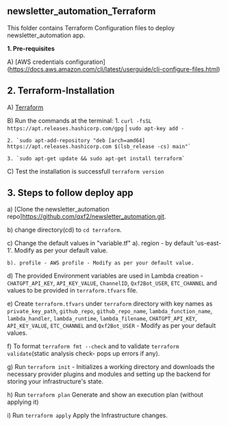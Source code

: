 __newsletter_automation_Terraform__
------

This folder contains Terraform Configuration files to deploy newsletter_automation app.


__1. Pre-requisites__

A) [AWS credentials configuration] (https://docs.aws.amazon.com/cli/latest/userguide/cli-configure-files.html)

__2. Terraform-Installation__
------

A) [Terraform](https://phoenixnap.com/kb/how-to-install-terraform)

B) Run the commands at the terminal:
	1. `curl -fsSL https://apt.releases.hashicorp.com/gpg` | `sudo apt-key add -`
	
    2. `sudo apt-add-repository "deb [arch=amd64] https://apt.releases.hashicorp.com $(lsb_release -cs) main"`
	
    3. `sudo apt-get update && sudo apt-get install terraform`

C) Test the installation is successfull
         `terraform version`

__3. Steps to follow deploy app__
------

a) [Clone the newsletter_automation repo]https://github.com/qxf2/newsletter_automation.git.

b) change directory(cd) to `cd terraform`.

c) Change the default values in "variable.tf" 
    a). region - by default 'us-east-1'. Modify as per your default value. 
    
    b). profile - AWS profile - Modify as per your default value.

d) The provided Environment variables are used in Lambda creation - `CHATGPT_API_KEY`, `API_KEY_VALUE`, `ChannelID`, `Qxf2Bot_USER`, `ETC_CHANNEL` and values to be provided in `terraform.tfvars` file.

e) Create `terraform.tfvars` under `terraform` directory  with key names as `private_key_path`, `github_repo`, `github_repo_name`, `lambda_function_name`, `lambda_handler`, 
`lambda_runtime`, `lambda_filename`, `CHATGPT_API_KEY`, `API_KEY_VALUE`, `ETC_CHANNEL` and `Qxf2Bot_USER` - Modify as per your default values.

f) To format `terraform fmt --check` and to validate `terraform validate`(static analysis check- pops up errors if any).

g) Run `terraform init` - 
    Initializes a working directory and downloads the necessary provider plugins and modules and setting up the backend for storing your infrastructure's state.

h) Run `terraform plan` 
    Generate and show an execution plan (without applying it)

i) Run `terraform apply` 
    Apply the Infrastructure changes.

